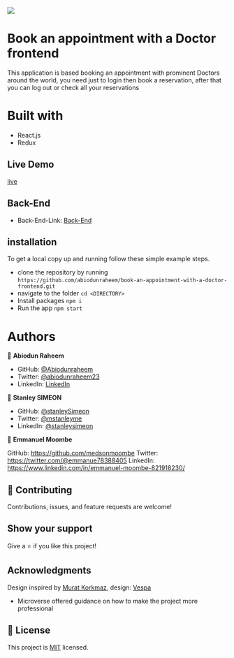 ![](https://img.shields.io/badge/Microverse-blueviolet)
# Book an appointment with a Doctor frontend
This application is based booking an appointment with prominent Doctors around the world, you need just to login then book a reservation, after that you can log out or check all your reservations

# Built with
- React.js
- Redux

## Live Demo
[live]()


## Back-End

- Back-End-Link: [Back-End]()

## installation

To get a local copy up and running follow these simple example steps.

- clone the repository by running
  ``` https://github.com/abiodunraheem/book-an-appointment-with-a-doctor-frontend.git ```
- navigate to the folder
  ``` cd <DIRECTORY> ```
- Install packages
  ``` npm i ```
- Run the app
  ``` npm start ```

# Authors

👤 **Abiodun Raheem**

- GitHub: [@Abiodunraheem](https://github.com/Abiodunraheem)
- Twitter: [@abiodunraheem23](https://twitter.com/abiodunraheem23)
- LinkedIn: [LinkedIn](https://www.linkedin.com/in/abiodun-raheem)

👤 **Stanley SIMEON**

- GitHub: [@stanleySimeon](https://github.com/stanleySimeon)
- Twitter: [@mstanleyme](https://twitter.com/mstanleyme)
- LinkedIn: [@stanleysimeon](https://www.linkedin.com/in/stanleysimeon/)

👤 **Emmanuel Moombe**

GitHub: https://github.com/medsonmoombe
Twitter: https://twitter.com/@emmanue78388405
LinkedIn: https://www.linkedin.com/in/emmanuel-moombe-821918230/

## :handshake: Contributing
Contributions, issues, and feature requests are welcome!
## Show your support
Give a :star:️ if you like this project!
## Acknowledgments
Design inspired by [Murat Korkmaz](https://www.behance.net/muratk), design: [Vespa](https://www.behance.net/gallery/26425031/Vespa-Responsive-Redesign)

- Microverse offered guidance on how to make the project more professional

## 📝 License

This project is [MIT](./LICENSE) licensed.